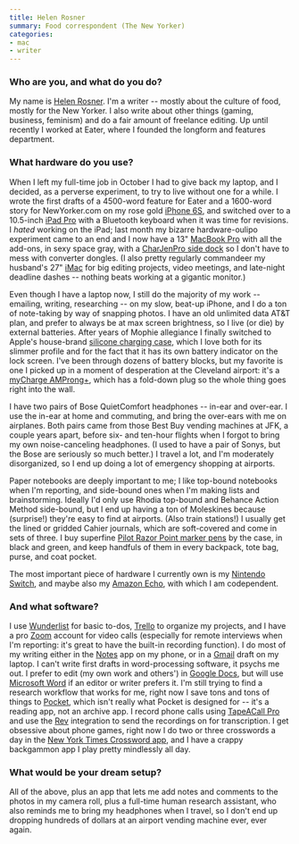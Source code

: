 ```yaml
---
title: Helen Rosner
summary: Food correspondent (The New Yorker)
categories:
- mac
- writer
---
```


### Who are you, and what do you do?

My name is [Helen Rosner](https://www.helenlikesyou.com/ "Helen's website."). I'm a writer -- mostly about the culture of food, mostly for the New Yorker. I also write about other things (gaming, business, feminism) and do a fair amount of freelance editing. Up until recently I worked at Eater, where I founded the longform and features department. 

### What hardware do you use?

When I left my full-time job in October I had to give back my laptop, and I decided, as a perverse experiment, to try to live without one for a while. I wrote the first drafts of a 4500-word feature for Eater and a 1600-word story for NewYorker.com on my rose gold [iPhone 6S][iphone-6s], and switched over to a 10.5-inch [iPad Pro][ipad-pro] with a Bluetooth keyboard when it was time for revisions. I _hated_ working on the iPad; last month my bizarre hardware-oulipo experiment came to an end and I now have a 13" [MacBook Pro][macbook-pro] with all the add-ons, in sexy space gray, with a [CharJenPro side dock][premium-usb-c-hub] so I don't have to mess with converter dongles. (I also pretty regularly commandeer my husband's 27" [iMac][] for big editing projects, video meetings, and late-night deadline dashes -- nothing beats working at a gigantic monitor.) 

Even though I have a laptop now, I still do the majority of my work -- emailing, writing, researching -- on my slow, beat-up iPhone, and I do a ton of note-taking by way of snapping photos. I have an old unlimited data AT&T plan, and prefer to always be at max screen brightness, so I live (or die) by external batteries. After years of Mophie allegiance I finally switched to Apple's house-brand [silicone charging case][smart-battery-case], which I love both for its slimmer profile and for the fact that it has its own battery indicator on the lock screen. I've been through dozens of battery blocks, but my favorite is one I picked up in a moment of desperation at the Cleveland airport: it's a [myCharge AMProng+][ampprong-plus], which has a fold-down plug so the whole thing goes right into the wall.

I have two pairs of Bose QuietComfort headphones -- in-ear and over-ear. I use the in-ear at home and commuting, and bring the over-ears with me on airplanes. Both pairs came from those Best Buy vending machines at JFK, a couple years apart, before six- and ten-hour flights when I forgot to bring my own noise-canceling headphones. (I used to have a pair of Sonys, but the Bose are seriously so much better.) I travel a lot, and I'm moderately disorganized, so I end up doing a lot of emergency shopping at airports.

Paper notebooks are deeply important to me; I like top-bound notebooks when I'm reporting, and side-bound ones when I'm making lists and brainstorming. Ideally I'd only use Rhodia top-bound and Behance Action Method side-bound, but I end up having a ton of Moleskines because (surprise!) they're easy to find at airports. (Also train stations!) I usually get the lined or gridded Cahier journals, which are soft-covered and come in sets of three. I buy superfine [Pilot Razor Point marker pens][razor-point] by the case, in black and green, and keep handfuls of them in every backpack, tote bag, purse, and coat pocket. 

The most important piece of hardware I currently own is my [Nintendo Switch][switch.2], and maybe also my [Amazon Echo][echo.3], with which I am codependent.

### And what software?

I use [Wunderlist][] for basic to-dos, [Trello][] to organize my projects, and I have a pro [Zoom][zoom.2] account for video calls (especially for remote interviews when I'm reporting: it's great to have the built-in recording function). I do most of my writing either in the [Notes][notes-ios] app on my phone, or in a [Gmail][] draft on my laptop. I can't write first drafts in word-processing software, it psychs me out. I prefer to edit (my own work and others') in [Google Docs][google-docs], but will use [Microsoft Word][word] if an editor or writer prefers it. I'm still trying to find a research workflow that works for me, right now I save tons and tons of things to [Pocket][], which isn't really what Pocket is designed for -- it's a reading app, not an archive app. I record phone calls using [TapeACall Pro][tapeacall-pro-ios] and use the [Rev][] integration to send the recordings on for transcription. I get obsessive about phone games, right now I do two or three crosswords a day in the [New York Times Crossword app][nytimes-crosswords-ios], and I have a crappy backgammon app I play pretty mindlessly all day.

### What would be your dream setup?

All of the above, plus an app that lets me add notes and comments to the photos in my camera roll, plus a full-time human research assistant, who also reminds me to bring my headphones when I travel, so I don't end up dropping hundreds of dollars at an airport vending machine ever, ever again.

[ampprong-plus]: https://mycharge.com/products/ampprong-1 "A portable phone battery charger."
[echo.3]: https://en.wikipedia.org/wiki/Amazon_Echo "A smart speaker."
[gmail]: https://mail.google.com/mail/ "Web-based email."
[google-docs]: https://en.wikipedia.org/wiki/Google_Docs "A web-based office suite."
[imac]: https://www.apple.com/imac/ "An all-in-one computer."
[ipad-pro]: https://en.wikipedia.org/wiki/IPad_Pro "An iOS tablet."
[iphone-6s]: https://en.wikipedia.org/wiki/IPhone_6S "A smartphone."
[macbook-pro]: https://www.apple.com/macbook-pro/ "A laptop."
[notes-ios]: https://en.wikipedia.org/wiki/Notes_(application) "A built-in note-taking app."
[nytimes-crosswords-ios]: https://itunes.apple.com/us/app/nytimes-crosswords/id307569751 "A crosswords app for iOS."
[pocket]: https://getpocket.com/ "A service for storing links to look at later on."
[premium-usb-c-hub]: https://www.charjenpro.com/premiumhub "A USB-C hub."
[razor-point]: https://www.amazon.com/Pilot-Razor-Point-Marker-Stick/dp/B00006IFJN "A pen."
[rev]: https://www.rev.com/ "A service providing transcription and captioning."
[smart-battery-case]: https://www.apple.com/shop/product/MGQM2LL/A/iphone-6-6s-smart-battery-case-white "A battery case for the iPhone 6/6S."
[switch.2]: https://www.nintendo.com/switch/ "A gaming console."
[tapeacall-pro-ios]: https://itunes.apple.com/us/app/tapeacall-pro-record-calls/id577499909 "An app for recording phone calls."
[trello]: https://trello.com/ "A project management service."
[word]: https://products.office.com/en-us/word "A document editor."
[wunderlist]: https://www.wunderlist.com/ "A cloud-syncing to-do manager."
[zoom.2]: https://zoom.us "Video conferencing software."
